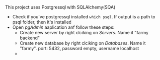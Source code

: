 This project uses Postgressql with SQLAlchemy(SQA)
- Check if you've postgressql installed `which psql`. If output is a path to psql
folder, then it's installed
- Open *pgAdmin* aaplication anf follow these steps:
    - Create new server by right clciking on *Servers*. Name it "farmy backend"
    - Create new database by right clciking on *Databases*. Name it "farmy".
    port: 5432, password empty, username localhost
    - 
